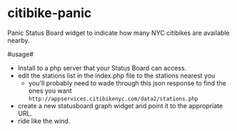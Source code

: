 citibike-panic
==============

Panic Status Board widget to indicate how many NYC citibikes are available nearby. 

#usage#
  * Install to a php server that your Status Board can access.
  * edit the stations list in the index.php file to the stations nearest you
    * you'll probably need to wade through this json response to find the ones you want
    ``http://appservices.citibikenyc.com/data2/stations.php``
  * create a new statusboard graph widget and point it to the appropriate URL.
  * ride like the wind.

